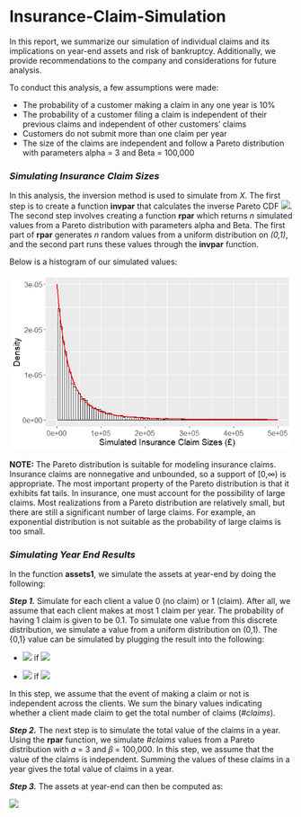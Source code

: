 # Insurance-Claim-Simulation

In this report, we summarize our simulation of individual claims and its implications on year-end assets and risk of bankruptcy. Additionally, we provide recommendations to the company and considerations for future analysis.

To conduct this analysis, a few assumptions were made:
*   The probability of a customer making a claim in any one year is 10% 
*   The probability of a customer filing a claim is independent of their previous claims and independent of other customers’ claims 
*   Customers do not submit more than one claim per year 
*   The size of the claims are independent and follow a Pareto distribution with parameters alpha = 3 and Beta = 100,000

### *Simulating Insurance Claim Sizes*

In this analysis, the inversion method is used to simulate from *X*. The first step is to create a function **invpar** that calculates the inverse Pareto CDF <img src="https://render.githubusercontent.com/render/math?math=F^{-1}(u)">. The second step involves creating a function **rpar** which returns *n* simulated values from a Pareto distribution with parameters alpha and Beta. The first part of **rpar** generates *n* random values from a uniform distribution on *(0,1)*, and the second part runs these values through the **invpar** function. 

Below is a histogram of our simulated values:

![](/images/simulated-insurance-claims.png)

**NOTE:** The Pareto distribution is suitable for modeling insurance claims. Insurance claims are nonnegative and unbounded, so a support of [0,∞) is appropriate. The most important property of the Pareto distribution is that it exhibits fat tails. In insurance, one must account for the possibility of large claims. Most realizations from a Pareto distribution are relatively small, but there are still a significant number of large claims. For example, an exponential distribution is not suitable as the probability of large claims is too small. 

### *Simulating Year End Results*

In the function **assets1**, we simulate the assets at year-end by doing the following:

***Step 1.*** Simulate for each client a value 0 (no claim) or 1 (claim). After all, we assume that each client makes at most 1 claim per year. The probability of having 1 claim is given to be 0.1. To simulate one value from this discrete distribution, we simulate a value from a uniform distribution on (0,1). The {0,1} value can be simulated by plugging the result into the following:

*   <img src="https://render.githubusercontent.com/render/math?math=g(u) = 1"> if <img src="https://render.githubusercontent.com/render/math?math=u \leq 0.1">

*   <img src="https://render.githubusercontent.com/render/math?math=g(u) = 0"> if <img src="https://render.githubusercontent.com/render/math?math=u \gt 0.1">

In this step, we assume that the event of making a claim or not is independent across the clients. We sum the binary values indicating whether a client made claim to get the total number of claims (*#claims*).

***Step 2.*** The next step is to simulate the total value of the claims in a year. Using the **rpar** function, we simulate *#claims* values from a Pareto distribution with 𝛼 = 3 and 𝛽 = 100,000. In this step, we assume that the value of the claims is independent. Summing the values of these claims in a year gives the total value of claims in a year.

***Step 3.*** The assets at year-end can then be computed as:

<img src="https://render.githubusercontent.com/render/math?math=assets_1 = assets_0 %2B NC * premium - total-claims">
